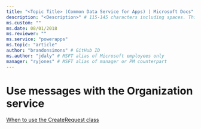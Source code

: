 ```yaml
---
title: "<Topic Title> (Common Data Service for Apps) | Microsoft Docs" # Intent and product brand in a unique string of 43-59 chars including spaces
description: "<Description>" # 115-145 characters including spaces. This abstract displays in the search result.
ms.custom: ""
ms.date: 08/01/2018
ms.reviewer: ""
ms.service: "powerapps"
ms.topic: "article"
author: "brandonsimons" # GitHub ID
ms.author: "jdaly" # MSFT alias of Microsoft employees only
manager: "ryjones" # MSFT alias of manager or PM counterpart
---
```

# Use messages with the Organization service


<!-- 
https://docs.microsoft.com/en-us/dynamics365/customer-engagement/developer/org-service/use-messages-request-response-classes-execute-method 

This should provide some examples of using the raw OrganizationRequest/OrganizationResponse
Key scenario is calling custom actions when you haven't generated classes for them.

Much of this information is being pulled out into separate topics, for ExecuteTransaction and ExecuteAsync

This should also point out that messages are what the Event Framework uses.
-->

[When to use the CreateRequest class](entity-operations-create.md#when-to-use-the-createrequest-class)

